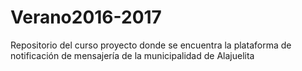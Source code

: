 # Verano2016-2017
Repositorio del curso proyecto donde se encuentra la plataforma de notificación de mensajería de la municipalidad de Alajuelita

